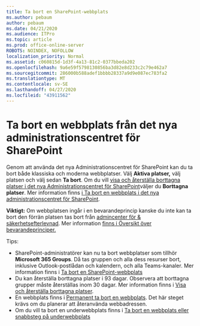 ```yaml
---
title: Ta bort en SharePoint-webbplats
ms.author: pebaum
author: pebaum
ms.date: 04/21/2020
ms.audience: ITPro
ms.topic: article
ms.prod: office-online-server
ROBOTS: NOINDEX, NOFOLLOW
localization_priority: Normal
ms.assetid: c060815d-1d3f-4a13-81c2-0377bbeda202
ms.openlocfilehash: 9a6e59f5798130856ba3d82e8d233c2c79e462a7
ms.sourcegitcommit: 286000b588adef1bbbb28337a9d9e087ec783fa2
ms.translationtype: MT
ms.contentlocale: sv-SE
ms.lasthandoff: 04/27/2020
ms.locfileid: "43911562"
---
```

# <a name="delete-a-site-from-the-new-sharepoint-admin-center"></a>Ta bort en webbplats från det nya administrationscentret för SharePoint

Genom att använda det nya Administrationscentret för SharePoint kan du ta bort både klassiska och moderna webbplatser. Välj **Aktiva platser,** välj platsen och välj sedan **Ta bort**. Om du vill [visa och återställa borttagna platser i det nya Administrationscentret för SharePoint](https://docs.microsoft.com/sharepoint/view-and-restore-deleted-sites-in-new-admin-center)väljer du **Borttagna platser**. Mer information finns [i Ta bort en webbplats i det nya administrationscentret för SharePoint](https://docs.microsoft.com/sharepoint/delete-site-collection#delete-a-site-in-the-new-sharepoint-admin-center).

**Viktigt:** Om webbplatsen ingår i en bevarandeprincip kanske du inte kan ta bort den förrän platsen tas bort från [admincenter för &amp; säkerhetsefterlevnad](https://protection.office.com/?rfr=AdminCenter#/homepage). Mer information [finns i Översikt över bevarandeprinciper.](https://docs.microsoft.com/office365/securitycompliance/retention-policies#content-in-onedrive-accounts-and-sharepoint-sites) 

Tips:
- SharePoint-administratörer kan nu ta bort webbplatser som tillhör **Microsoft 365 Groups**. Då tas gruppen och alla dess resurser bort, inklusive Outlook-postlådan och kalendern, och alla Teams-kanaler. Mer information finns i [Ta bort en SharePoint-webbplats](https://docs.microsoft.com/sharepoint/manage-sites-in-new-admin-center#delete-a-site)
- Du kan återställa borttagna platser i 93 dagar. Observera att borttagna grupper måste återställas inom 30 dagar. Mer information finns i [Visa och återställa borttagna platser](https://docs.microsoft.com/sharepoint/view-and-restore-deleted-sites-in-new-admin-center).
- En webbplats finns i [Permanent ta bort en webbplats](https://docs.microsoft.com/sharepoint/delete-site-collection#permanently-delete-a-site). Det här steget krävs om du planerar att återanvända webbadressen. 
- Om du vill ta bort en underwebbplats finns i [Ta bort en webbplats eller snabbsteg på underwebbplats](https://support.office.com/article/Delete-a-SharePoint-site-or-subsite-bc37b743-0cef-475e-9a8c-8fc4d40179fb#__bkmkshortcut)
